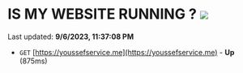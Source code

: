 # IS MY WEBSITE RUNNING ? [![](https://img.shields.io/static/v1?label=Sponsor&message=%E2%9D%A4&logo=GitHub&color=%23fe8e86)](https://github.com/sponsors/<username>)

Last updated: **9/6/2023, 11:37:08 PM**

- `GET` [https://youssefservice.me](https://youssefservice.me) - **Up** (875ms)
